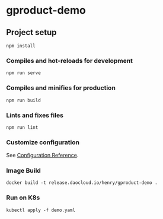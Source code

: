 # gproduct-demo

## Project setup
```
npm install
```

### Compiles and hot-reloads for development
```
npm run serve
```

### Compiles and minifies for production
```
npm run build
```

### Lints and fixes files
```
npm run lint
```

### Customize configuration
See [Configuration Reference](https://cli.vuejs.org/config/).

### Image Build
```
docker build -t release.daocloud.io/henry/gproduct-demo .
```

### Run on K8s
```
kubectl apply -f demo.yaml
```

